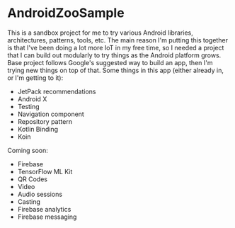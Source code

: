 # AndroidZooSample
This is a sandbox project for me to try various Android libraries, architectures, patterns, tools, etc. The main reason I'm putting this together is that I've been doing a lot more IoT in my free time, so I needed a project that I can build out modularly to try things as the Android platform grows. Base project follows Google's suggested way to build an app, then I'm trying new things on top of that. Some things in this app (either already in, or I'm getting to it):

* JetPack recommendations
* Android X
* Testing
* Navigation component
* Repository pattern
* Kotlin Binding
* Koin

Coming soon:
* Firebase
* TensorFlow ML Kit
* QR Codes
* Video
* Audio sessions
* Casting
* Firebase analytics
* Firebase messaging
